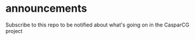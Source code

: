 # announcements
Subscribe to this repo to be notified about what's going on in the CasparCG project

